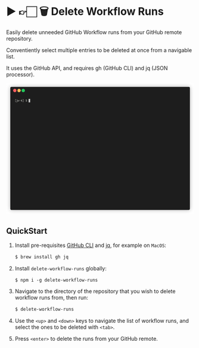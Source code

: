 # ▶️ 👉🏻 🗑 Delete Workflow Runs 

Easily delete unneeded GitHub Workflow runs from your GitHub remote repository. 

Conventiently select multiple entries to be deleted at once from a navigable list.

It uses the GitHub API, and requires gh (GitHub CLI) and jq (JSON processor).

![](demo.gif)

## QuickStart

1. Install pre-requisites [GitHub CLI](https://github.com/cli/cli) and [jq](https://github.com/stedolan/jq), for example on `MacOS`:
    ```sh
    $ brew install gh jq
    ```

2. Install `delete-workflow-runs` globally:
    ```shh
    $ npm i -g delete-workflow-runs
    ```

3. Navigate to the directory of the repository that you wish to delete workflow runs from, then run:
    ```sh
    $ delete-workflow-runs
    ```
4. Use the `<up>` and `<down>` keys to navigate the list of workflow runs, and select the ones to be deleted with `<tab>`.

5. Press `<enter>` to delete the runs from your GitHub remote.


